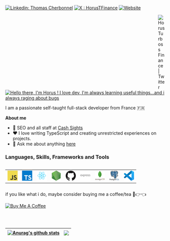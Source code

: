 [![Linkedin: Thomas Cherbonnel](https://img.shields.io/badge/-Thomas%20Cherbonnel-blue?style=flat-square&logo=LinkedIn&logoColor=white&link=https://www.linkedin.com/in/thomas-gille-cherbonnel/)](https://www.linkedin.com/in/thomas-gille-cherbonnel/)
[![X : HorusTFinance](https://img.shields.io/badge/-HorusTFinance-black?style=flat-square&logo=X&logoColor=white&link=https://x.com/HorusTFinance/)](https://x.com/HorusTFinance/)
[![Website](https://img.shields.io/website?url=https%3A%2F%2Fcashsight.fr%2F&style=flat-square&label=Cash%20Sights)](https://cashsight.fr/)

<a href="https://x.com/HorusTFinance">
  <img align="right" alt="Horus Turboss Finance | Twitter" width="21px" src="https://raw.githubusercontent.com/anuraghazra/anuraghazra/master/assets/twitter.svg" />
  <!-- Thanks to @anuraghazru for your content ! I'm great fan 💖 -->
</a>

[![Hello there, I'm Horus ! I love dev, I'm always learning useful things...and i always raging about bugs](https://readme-typing-svg.herokuapp.com?lines=Hello+there,+I'm+Horus👋🏻;I+love+dev;I'm+always+learning+useful+things;...and+I+always+raging+about+bugs&center=auto&width=500&height=50)](https://github.com/DenverCoder1/readme-typing-svg)

I am a passionate self-taught full-stack developer from France 🇫🇷

**About me**
- 💼 SEO and all staff at [Cash Sights](https://cashsight.fr/)
- ❤️ I love writing TypeScript and creating unrestricted experiences on projects.
- 💬 Ask me about anything [here](https://github.com/docteur-turboss/docteur-turboss/issues)

<table align="left">
  <h3 align="left" font-size='25px'>Languages, Skills, Frameworks and Tools</h3>
  <tr>
    <td>
      <img height="32" alt="javascript" src="https://raw.githubusercontent.com/github/explore/80688e429a7d4ef2fca1e82350fe8e3517d3494d/topics/javascript/javascript.png" />
    </td>
    <td>
      <img height="32" alt="typescript" src="https://raw.githubusercontent.com/github/explore/80688e429a7d4ef2fca1e82350fe8e3517d3494d/topics/typescript/typescript.png" />
    </td>
    <td>
      <img height="32" alt="react" src="https://raw.githubusercontent.com/github/explore/80688e429a7d4ef2fca1e82350fe8e3517d3494d/topics/react/react.png" />
    </td>
    <td>
      <img height="32" alt="nodejs" src="https://raw.githubusercontent.com/github/explore/80688e429a7d4ef2fca1e82350fe8e3517d3494d/topics/nodejs/nodejs.png" />
    </td>
    <td>
      <img height="32" alt="github" src="https://raw.githubusercontent.com/github/explore/78df643247d429f6cc873026c0622819ad797942/topics/github/github.png" />
    </td>
    <td>
      <img height="32" width="32" alt="expressjs" src="https://raw.githubusercontent.com/devicons/devicon/master/icons/express/express-original-wordmark.svg" />
    </td>
    <td>
      <img height="32" width="32" alt="mongodb" src="https://raw.githubusercontent.com/devicons/devicon/master/icons/mongodb/mongodb-original-wordmark.svg" />
    </td>
    <td>
      <img height="32" width="32" alt="sql" src="https://raw.githubusercontent.com/devicons/devicon/master/icons/postgresql/postgresql-original-wordmark.svg" />
    </td>
    <td>
      <img height="32" width="32" alt="VSC" src="https://raw.githubusercontent.com/github/explore/78df643247d429f6cc873026c0622819ad797942/topics/visual-studio-code/visual-studio-code.png" />
    </td>
  </tr>
</table>

<br/>
<br/>
<br/>
<br/>

<p>
  if you like what i do, maybe consider buying me a coffee/tea 🥺👉👈
</p>

<a href="https://coff.ee/Horus.Turboss" target="_blank"><img src="https://cdn.buymeacoffee.com/buttons/v2/default-red.png" alt="Buy Me A Coffee" width="150" ></a>

<br/>
<br/>

| <a href="https://github.com/anuraghazra/github-readme-stats"><img align="center" src="https://github-readme-stats.vercel.app/api?username=docteur-turboss&show_icons=true&title_color=212&text_color=665&icon_color=445&hide_border=true" alt="Anurag's github stats" /></a> | <a href="https://github.com/ryo-ma/github-profile-trophy"><img align="center" src="https://github-profile-trophy.vercel.app/?username=docteur-turboss&rank=-?&theme=oldie&row=2&column=4" /></a> |
| ------------- | ------------- |

